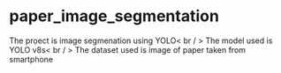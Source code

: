 # paper_image_segmentation

The prọect is image segmenation using YOLO< br / >
The model used is YOLO v8s< br / >
The dataset used is image of paper taken from smartphone
